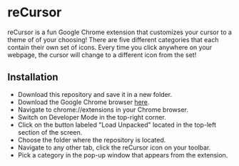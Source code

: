 # reCursor
reCursor is a fun Google Chrome extension that customizes your cursor to a theme of of your choosing! There are five different categories that each contain their own set of icons. Every time you click anywhere on your webpage, the cursor will change to a different icon from the set!

## Installation
- Download this repository and save it in a new folder.
- Download the Google Chrome browser [here](https://www.google.com/chrome/).
- Navigate to chrome://extensions in your Chrome browser.
- Switch on Developer Mode in the top-right corner.
- Click on the button labeled "Load Unpacked" located in the top-left section of the screen.
- Choose the folder where the repository is located.
- Navigate to any other tab, click the reCursor icon on your toolbar.
- Pick a category in the pop-up window that appears from the extension.
